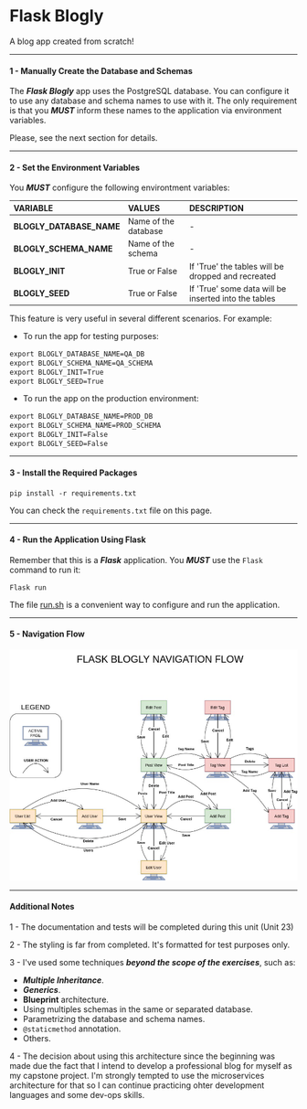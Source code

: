 # Flask Blogly

<p>A blog app created from scratch!</p>

-----
#### 1 - Manually Create the Database and Schemas

The ***Flask Blogly*** app uses the PostgreSQL database.
You can configure it to use any database and schema names to use with it.
The only requirement is that you ***MUST*** inform these names to the application via environment variables.

<p>Please, see the next section for details.</p>

-----
#### 2 - Set the Environment Variables

You ***MUST*** configure the following environtment variables:

| VARIABLE | VALUES |DESCRIPTION |
| :--- | :--- | :--- |
|  **BLOGLY_DATABASE_NAME** | Name of the database   | - |
|  **BLOGLY_SCHEMA_NAME** |  Name of the schema | - |
|  **BLOGLY_INIT** |  True or False  | If 'True' the tables will be dropped and recreated  |
|  **BLOGLY_SEED** |  True or False  | If 'True' some data will be inserted into the tables  |

This feature is very useful in several different scenarios. For example:

- To run the app for testing purposes:
```
export BLOGLY_DATABASE_NAME=QA_DB
export BLOGLY_SCHEMA_NAME=QA_SCHEMA
export BLOGLY_INIT=True
export BLOGLY_SEED=True
```
- To run the app on the production environment:
```
export BLOGLY_DATABASE_NAME=PROD_DB
export BLOGLY_SCHEMA_NAME=PROD_SCHEMA
export BLOGLY_INIT=False
export BLOGLY_SEED=False
```

-----
#### 3 - Install the Required Packages

```
pip install -r requirements.txt
```

You can check the `requirements.txt` file on this page. 

-----
#### 4 - Run the Application Using Flask

Remember that this is a ***Flask*** application. You ***MUST*** use the `Flask` command to run it:

```
Flask run
``` 

The file [run.sh](https://github.com/ac-springboard/unit-23/blob/master/23.1/exercise/flask-blogly/run.sh) is a convenient way to configure and run the application.

-----
#### 5 - Navigation Flow

![Navigation Flow](https://raw.githubusercontent.com/ac-springboard/unit-23/master/23.3/exercise/docs/blogly-navigation-v2.jpg)

-----
#### Additional Notes

1 - The documentation and tests will be completed during this unit (Unit 23)

2 - The styling is far from completed. It's formatted for test purposes only.

3 - I've used some techniques ***beyond the scope of the exercises***, such as:

- ***Multiple Inheritance***.
- ***Generics***.
- **Blueprint** architecture.
- Using multiples schemas in the same or separated database.
- Parametrizing the database and schema names.
- `@staticmethod` annotation.
- Others.

4 - The decision about using this architecture since the beginning was made due the fact that I intend to develop a professional blog for myself as my capstone project. I'm strongly tempted to use the microservices architecture for that so I can continue practicing ohter development languages and some dev-ops skills.


